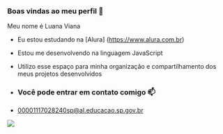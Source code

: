 ### Boas vindas ao meu perfil 💙

Meu nome é Luana Viana

- Eu estou estudando na [Alura] (https://www.alura.com.br)
- Estou me desenvolvendo na linguagem JavaScript
- Utilizo esse espaço para minha organização e compartilhamento dos meus projetos desenvolvidos

- ### Você pode entrar em contato comigo 📫

- 00001117028240sp@al.educacao.sp.gov.br

![](https://media1.tenor.com/m/MCBkr6dWLkUAAAAd/corinthians-rodrigo-garro.gif)
